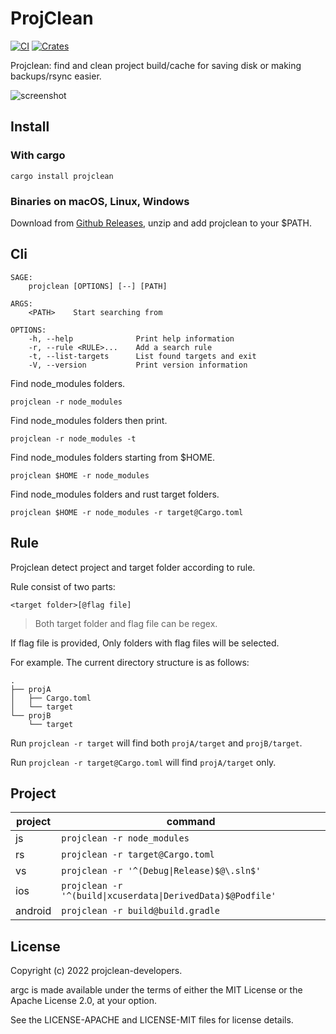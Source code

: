 # ProjClean

[![CI](https://github.com/sigoden/projclean/actions/workflows/ci.yaml/badge.svg)](https://github.com/sigoden/projclean/actions/workflows/ci.yaml)
[![Crates](https://img.shields.io/crates/v/projclean.svg)](https://crates.io/crates/projclean)

Projclean: find and clean project build/cache for saving disk or making backups/rsync easier.

![screenshot](https://user-images.githubusercontent.com/4012553/172361654-5fa36424-10da-4c52-b84a-f44c27cb1a17.gif)

## Install

### With cargo

```
cargo install projclean
```

### Binaries on macOS, Linux, Windows

Download from [Github Releases](https://github.com/sigoden/projclean/releases), unzip and add projclean to your $PATH.

## Cli

```
SAGE:
    projclean [OPTIONS] [--] [PATH]

ARGS:
    <PATH>    Start searching from

OPTIONS:
    -h, --help              Print help information
    -r, --rule <RULE>...    Add a search rule
    -t, --list-targets      List found targets and exit
    -V, --version           Print version information
```

Find node_modules folders.

```
projclean -r node_modules
```

Find node_modules folders then print.

```
projclean -r node_modules -t
```

Find node_modules folders starting from $HOME.

```
projclean $HOME -r node_modules
```

Find node_modules folders and rust target folders.

```
projclean $HOME -r node_modules -r target@Cargo.toml
```

## Rule

Projclean detect project and target folder according to rule.

Rule consist of two parts:

```
<target folder>[@flag file]
```

> Both target folder and flag file can be regex.

If flag file is provided, Only folders with flag files will be selected.

For example. The current directory structure is as follows:

```
.
├── projA
│   ├── Cargo.toml
│   └── target
└── projB
    └── target
```

Run `projclean -r target` will find both `projA/target` and `projB/target`.

Run `projclean -r target@Cargo.toml` will find  `projA/target` only.

## Project

| project | command                                                     |
| ------- | ----------------------------------------------------------- |
| js      | `projclean -r node_modules`                                 |
| rs      | `projclean -r target@Cargo.toml`                            |
| vs      | `projclean -r '^(Debug\|Release)$@\.sln$'`                  |
| ios     | `projclean -r '^(build\|xcuserdata\|DerivedData)$@Podfile'` |
| android | `projclean -r build@build.gradle`                           |


## License

Copyright (c) 2022 projclean-developers.

argc is made available under the terms of either the MIT License or the Apache License 2.0, at your option.

See the LICENSE-APACHE and LICENSE-MIT files for license details.